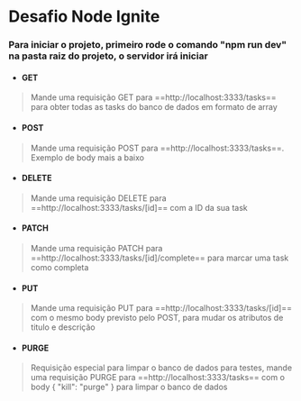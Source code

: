 # Desafio Node Ignite

### Para iniciar o projeto, primeiro rode o comando "npm run dev" na pasta raiz do projeto, o servidor irá iniciar

* #### GET
>Mande uma requisição GET para ==http://localhost:3333/tasks== para obter todas as tasks do banco de dados em formato de array

* #### POST
>Mande uma requisição POST para ==http://localhost:3333/tasks==. Exemplo de body mais a baixo

* #### DELETE
> Mande uma requisição DELETE para ==http://localhost:3333/tasks/[id]== com a ID da sua task


* #### PATCH
>Mande uma requisição PATCH para ==http://localhost:3333/tasks/[id]/complete== para marcar uma task como completa

* #### PUT
>Mande uma requisição PUT para ==http://localhost:3333/tasks/[id]== com o mesmo body previsto pelo POST, para mudar os atributos de titulo e descrição



* #### PURGE
>Requisição especial para limpar o banco de dados para testes, mande uma requisição PURGE para ==http://localhost:3333/tasks== com o body 
	{
		"kill": "purge"
	} 
>para limpar o banco de dados

